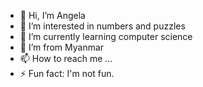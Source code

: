 - 👋 Hi, I’m Angela
- 👀 I’m interested in numbers and puzzles
- 🌱 I’m currently learning computer science
- 💞️ I’m from Myanmar
- 📫 How to reach me ...
- ⚡ Fun fact: I'm not fun.

<!---
kjesinthuya/kjesinthuya is a ✨ special ✨ repository because its `README.md` (this file) appears on your GitHub profile.
You can click the Preview link to take a look at your changes.
--->
